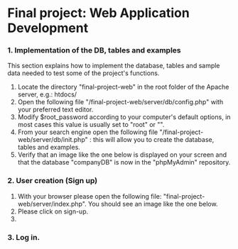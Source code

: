 # Final project: Web Application Development


### 1. Implementation of the DB, tables and examples

This section explains how to implement the database, tables and sample data needed to test some of the project's functions. 

1. Locate the directory "final-project-web" in the root folder of the Apache server, e.g.: htdocs/
2. Open the following file "/final-project-web/server/db/config.php" with your preferred text editor. 
3. Modify $root_password according to your computer's default options, in most cases this value is usually set to "root" or "".
4. From your search engine open the following file "/final-project-web/server/db/init.php" : this will allow you to create the database, tables and examples.
5. Verify that an image like the one below is displayed on your screen and that the database "companyDB" is now in the "phpMyAdmin" repository. 

### 2. User creation (Sign up)
1. With your browser please open the following file: "final-project-web/server/index.php". You should see an image like the one below. 
2. Please click on sign-up.
3. 


### 3. Log in. 